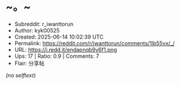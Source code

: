 # ~。~

- Subreddit: r_iwanttorun
- Author: kyk00525
- Created: 2025-06-14 10:02:39 UTC
- Permalink: https://reddit.com/r/iwanttorun/comments/1lb55vx/_/
- URL: https://i.redd.it/endapnqb9v6f1.png
- Ups: 17 | Ratio: 0.9 | Comments: 7
- Flair: 分享帖

_(no selftext)_
